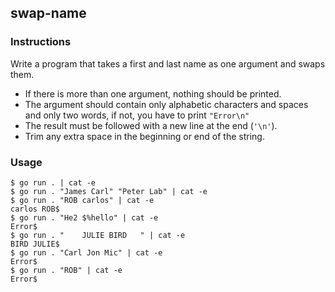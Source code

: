 ## swap-name

### Instructions

Write a program that takes a first and last name as one argument and swaps them.
- If there is more than one argument, nothing should be printed.
- The argument should contain only alphabetic characters and spaces and only two words, if not, you have to print `"Error\n"`
- The result must be followed with a new line at the end (`'\n'`).
- Trim any extra space in the beginning or end of the string.

### Usage

```console
$ go run . | cat -e
$ go run . "James Carl" "Peter Lab" | cat -e
$ go run . "ROB carlos" | cat -e
carlos ROB$
$ go run . "He2 $%hello" | cat -e
Error$
$ go run . "    JULIE BIRD   " | cat -e
BIRD JULIE$
$ go run . "Carl Jon Mic" | cat -e
Error$
$ go run . "ROB" | cat -e
Error$
```
